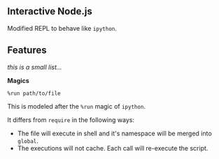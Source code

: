 Interactive Node.js
-------------------

Modified REPL to behave like `ipython`. 

## Features

*this is a small list...*

**Magics**

`%run path/to/file`

This is modeled after the `%run` magic of `ipython`. 

It differs from `require` in the following ways:

* The file will execute in shell and it's namespace will be merged into `global`.
* The executions will not cache. Each call will re-execute the script.

